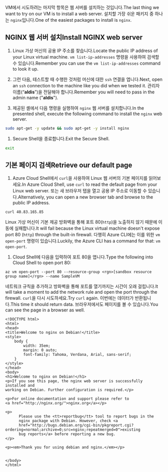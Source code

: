 <span data-ttu-id="9be6c-101">VM에서 시도하려는 마지막 항목은 웹 서버를 설치하는 것입니다.</span><span class="sxs-lookup"><span data-stu-id="9be6c-101">The last thing we want to try on our VM is to install a web server.</span></span> <span data-ttu-id="9be6c-102">설치할 가장 쉬운 패키지 중 하나는 `nginx`입니다.</span><span class="sxs-lookup"><span data-stu-id="9be6c-102">One of the easiest packages to install is `nginx`.</span></span>

## <a name="install-nginx-web-server"></a><span data-ttu-id="9be6c-103">NGINX 웹 서버 설치</span><span class="sxs-lookup"><span data-stu-id="9be6c-103">Install NGINX web server</span></span>

1. <span data-ttu-id="9be6c-104">Linux 가상 머신의 공용 IP 주소를 찾습니다.</span><span class="sxs-lookup"><span data-stu-id="9be6c-104">Locate the public IP address of your Linux virtual machine.</span></span> <span data-ttu-id="9be6c-105">`vm list-ip-addresses` 명령을 사용하여 검색할 수 있습니다.</span><span class="sxs-lookup"><span data-stu-id="9be6c-105">Remember you can use the `vm list-ip-addresses` command to look it up.</span></span>

1. <span data-ttu-id="9be6c-106">그런 다음, 테스트할 때 수행한 것처럼 머신에 대한 `ssh` 연결을 엽니다.</span><span class="sxs-lookup"><span data-stu-id="9be6c-106">Next, open an `ssh` connection to the machine like you did when we tested it.</span></span> <span data-ttu-id="9be6c-107">관리자 이름(“**aldis**”)을 전달해야 합니다.</span><span class="sxs-lookup"><span data-stu-id="9be6c-107">Remember you will need to pass in the admin name ("**aldis**").</span></span>

1. <span data-ttu-id="9be6c-108">제공된 셸에서 다음 명령을 실행하여 `nginx` 웹 서버를 설치합니다.</span><span class="sxs-lookup"><span data-stu-id="9be6c-108">In the presented shell, execute the following command to install the `nginx` web server.</span></span>

```bash
sudo apt-get -y update && sudo apt-get -y install nginx
```

1. <span data-ttu-id="9be6c-109">Secure Shell을 종료합니다.</span><span class="sxs-lookup"><span data-stu-id="9be6c-109">Exit the Secure Shell.</span></span>

```bash
exit
```

## <a name="retrieve-our-default-page"></a><span data-ttu-id="9be6c-110">기본 페이지 검색</span><span class="sxs-lookup"><span data-stu-id="9be6c-110">Retrieve our default page</span></span>

1. <span data-ttu-id="9be6c-111">Azure Cloud Shell에서 `curl`을 사용하여 Linux 웹 서버의 기본 페이지를 읽어보세요.</span><span class="sxs-lookup"><span data-stu-id="9be6c-111">In Azure Cloud Shell, use `curl` to read the default page from your Linux web server.</span></span> <span data-ttu-id="9be6c-112">또는 새 브라우저 탭을 열고 공용 IP 주소로 이동할 수 있습니다.</span><span class="sxs-lookup"><span data-stu-id="9be6c-112">Alternatively, you can open a new browser tab and browse to the public IP address.</span></span>

```azurecli
curl 40.83.165.85
```

<span data-ttu-id="9be6c-113">Linux 가상 머신이 기본 제공 방화벽을 통해 포트 80(`http`)을 노출하지 않기 때문에 이동에 실패합니다.</span><span class="sxs-lookup"><span data-stu-id="9be6c-113">It will fail because the Linux virtual machine doesn't expose port 80 (`http`) through the built-in firewall.</span></span> <span data-ttu-id="9be6c-114">다행히 Azure CLI에는 이를 위한 `vm open-port` 명령이 있습니다.</span><span class="sxs-lookup"><span data-stu-id="9be6c-114">Luckily, the Azure CLI has a command for that: `vm open-port`.</span></span> 

1. <span data-ttu-id="9be6c-115">Cloud Shell에 다음을 입력하여 포트 80을 엽니다.</span><span class="sxs-lookup"><span data-stu-id="9be6c-115">Type the following into Cloud Shell to open port 80:</span></span>

```azurecli
az vm open-port --port 80 --resource-group <rgn>[sandbox resource group name]</rgn> --name SampleVM
```

<span data-ttu-id="9be6c-116">네트워크 규칙을 추가하고 방화벽을 통해 포트를 열기까지는 시간이 오래 걸립니다.</span><span class="sxs-lookup"><span data-stu-id="9be6c-116">It will take a moment to add the network rule and open the port through the firewall.</span></span> <span data-ttu-id="9be6c-117">`curl`을 다시 시도하세요.</span><span class="sxs-lookup"><span data-stu-id="9be6c-117">Try `curl` again.</span></span> <span data-ttu-id="9be6c-118">이번에는 데이터가 반환됩니다.</span><span class="sxs-lookup"><span data-stu-id="9be6c-118">This time it should return data.</span></span> <span data-ttu-id="9be6c-119">브라우저에서도 페이지를 볼 수 있습니다.</span><span class="sxs-lookup"><span data-stu-id="9be6c-119">You can see the page in a browser as well.</span></span>

```output
<!DOCTYPE html>
<html>
<head>
<title>Welcome to nginx on Debian!</title>
<style>
    body {
        width: 35em;
        margin: 0 auto;
        font-family: Tahoma, Verdana, Arial, sans-serif;
    }
</style>
</head>
<body>
<h1>Welcome to nginx on Debian!</h1>
<p>If you see this page, the nginx web server is successfully installed and
working on Debian. Further configuration is required.</p>

<p>For online documentation and support please refer to
<a href="http://nginx.org/">nginx.org</a></p>

<p>
      Please use the <tt>reportbug</tt> tool to report bugs in the
      nginx package with Debian. However, check <a
      href="http://bugs.debian.org/cgi-bin/pkgreport.cgi?ordering=normal;archive=0;src=nginx;repeatmerged=0">existing
      bug reports</a> before reporting a new bug.
</p>

<p><em>Thank you for using debian and nginx.</em></p>


</body>
</html>
```
